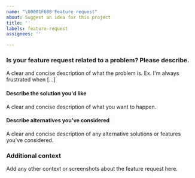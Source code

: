 ```yaml
---
name: "\U0001F680 Feature request"
about: Suggest an idea for this project
title: ''
labels: feature-request
assignees: ''

---
```


### Is your feature request related to a problem? Please describe.
A clear and concise description of what the problem is. Ex. I'm always frustrated when [...]

#### Describe the solution you'd like
A clear and concise description of what you want to happen.

#### Describe alternatives you've considered
A clear and concise description of any alternative solutions or features you've considered.

### Additional context
Add any other context or screenshots about the feature request here.
